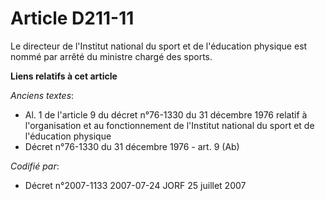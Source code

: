 # Article D211-11

Le directeur de l'Institut national du sport et de l'éducation physique est nommé par arrêté du ministre chargé des sports.

**Liens relatifs à cet article**

_Anciens textes_:

  - Al. 1 de l'article 9 du décret n°76-1330 du 31 décembre 1976 relatif à l'organisation et au fonctionnement de l'Institut national du sport et de l'éducation physique
  - Décret n°76-1330 du 31 décembre 1976 - art. 9 (Ab)

_Codifié par_:

  - Décret n°2007-1133 2007-07-24 JORF 25 juillet 2007
